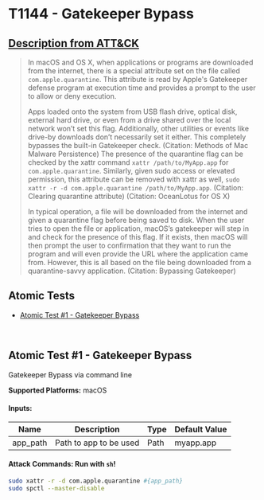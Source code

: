 # T1144 - Gatekeeper Bypass

## [Description from ATT&CK](https://attack.mitre.org/wiki/Technique/T1144)

<blockquote>In macOS and OS X, when applications or programs are downloaded from the internet, there is a special attribute set on the file called <code>com.apple.quarantine</code>. This attribute is read by Apple's Gatekeeper defense program at execution time and provides a prompt to the user to allow or deny execution. 

Apps loaded onto the system from USB flash drive, optical disk, external hard drive, or even from a drive shared over
the local network won’t set this flag. Additionally, other utilities or events like drive-by downloads don’t necessarily
set it either. This completely bypasses the built-in Gatekeeper check. (Citation: Methods of Mac Malware Persistence)
The presence of the quarantine flag can be checked by the xattr command <code>xattr /path/to/MyApp.app</code> for <code>
com.apple.quarantine</code>. Similarly, given sudo access or elevated permission, this attribute can be removed with
xattr as well, <code>sudo xattr -r -d com.apple.quarantine /path/to/MyApp.app</code>. (Citation: Clearing quarantine
attribute) (Citation: OceanLotus for OS X)

In typical operation, a file will be downloaded from the internet and given a quarantine flag before being saved to
disk. When the user tries to open the file or application, macOS’s gatekeeper will step in and check for the presence of
this flag. If it exists, then macOS will then prompt the user to confirmation that they want to run the program and will
even provide the URL where the application came from. However, this is all based on the file being downloaded from a
quarantine-savvy application. (Citation: Bypassing Gatekeeper)</blockquote>

## Atomic Tests

- [Atomic Test #1 - Gatekeeper Bypass](#atomic-test-1---gatekeeper-bypass)

<br/>

## Atomic Test #1 - Gatekeeper Bypass

Gatekeeper Bypass via command line

**Supported Platforms:** macOS

#### Inputs:

| Name | Description | Type | Default Value | 
|------|-------------|------|---------------|
| app_path | Path to app to be used | Path | myapp.app|

#### Attack Commands: Run with `sh`!

```sh
sudo xattr -r -d com.apple.quarantine #{app_path}
sudo spctl --master-disable
```

<br/>
